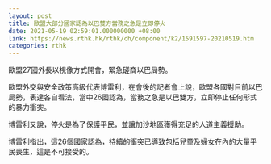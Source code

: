 ```yaml
---
layout: post
title: 歐盟大部分國家認為以巴雙方當務之急是立即停火
date: 2021-05-19 02:59:01.000000000 +08:00
link: https://news.rthk.hk/rthk/ch/component/k2/1591597-20210519.htm
categories: rthk
---
```


歐盟27國外長以視像方式開會，緊急磋商以巴局勢。

歐盟外交與安全政策高級代表博雷利，在會後的記者會上說，歐盟各國對目前以巴局勢，表達各自看法，當中26國認為，當務之急是以巴雙方，立即停止任何形式的暴力衝突。

博雷利又說，停火是為了保護平民，並讓加沙地區獲得充足的人道主義援助。

博雷利指出，這26個國家認為，持續的衝突已導致包括兒童及婦女在內的大量平民喪生，這是不可接受的。
